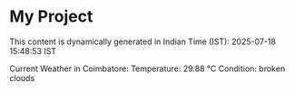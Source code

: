 # My Project

This content is dynamically generated in Indian Time (IST): 2025-07-18 15:48:53 IST


Current Weather in Coimbatore:
Temperature: 29.88 °C
Condition: broken clouds
